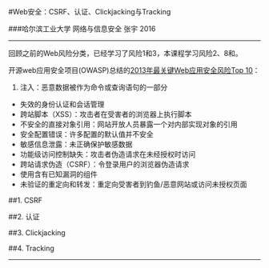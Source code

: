 #Web安全：CSRF、认证、Clickjacking与Tracking

###哈尔滨工业大学 网络与信息安全 张宇 2016

---

回顾之前的Web风险分类，已经学习了风险1和3，本课程学习风险2、8和。

开源web应用安全项目(OWASP)总结的[2013年最关键Web应用安全风险Top 10](OWASP_Top_10_2013-Chinese-V1.2.pdf)：

1. 注入：恶意数据被作为命令或查询语句的一部分
- 失效的身份认证和会话管理
- 跨站脚本（XSS）：攻击者在受害者的浏览器上执行脚本
- 不安全的直接对象引用：网站开放人员暴露一个对内部实现对象的引用
- 安全配置错误：许多配置的默认值并不安全
- 敏感信息泄露：未正确保护敏感数据
- 功能级访问控制缺失：攻击者伪造请求在未经授权时访问
- 跨站请求伪造（CSRF）：令登录用户的浏览器伪造请求
- 使用含有已知漏洞的组件
- 未验证的重定向和转发：重定向受害者到钓鱼/恶意网站或访问未授权页面


##1. CSRF


##2. 认证


##3. Clickjacking


##4. Tracking

---

